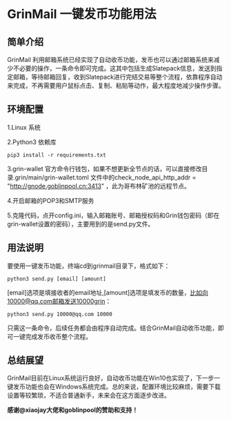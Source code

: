 # GrinMail 一键发币功能用法

## 简单介绍
GrinMail 利用邮箱系统已经实现了自动收币功能，发币也可以通过邮箱系统来减少不必要的操作，一条命令即可完成。这其中包括生成Slatepack信息，发送到指定邮箱，等待邮箱回复，收到Slatepack进行完结交易等整个流程，依靠程序自动来完成，不再需要用户鼠标点击、复制、粘贴等动作，最大程度地减少操作步骤。

## 环境配置
1.Linux 系统

2.Python3 依赖库

`pip3 install -r requirements.txt`

3.grin-wallet 官方命令行钱包，如果不想更新全节点的话，可以直接修改目录.grin/main/grin-wallet.toml 文件中的check_node_api_http_addr = "http://gnode.goblinpool.cn:3413" ，此为哥布林矿池的远程节点。

4.开启邮箱的POP3和SMTP服务

5.克隆代码，点开config.ini，输入邮箱账号、邮箱授权码和Grin钱包密码（即在grin-wallet设置的密码），主要用到的是send.py文件。

## 用法说明
要使用一键发币功能，终端cd到grinmail目录下，格式如下：

`python3 send.py [email] [amount]`

[email]选项是填接收者的email地址,[amount]选项是填发币的数量，比如向10000@qq.com邮箱发送10000grin：

`python3 send.py 10000@qq.com 10000`

只需这一条命令，后续任务都会由程序自动完成。结合GrinMail自动收币功能，即可一键完成发币收币整个流程。

## 总结展望
GrinMail目前在Linux系统运行良好，自动收币功能在Win10也实现了，下一步一键发币功能也会在Windows系统完成。总的来说，配置环境比较麻烦，需要下载设置等较繁琐，不适合普通新手，未来会在这方面逐步改进。

**感谢@xiaojay大佬和goblinpool的赞助和支持！**
